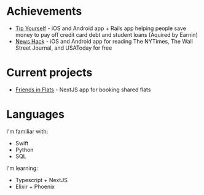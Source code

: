 # Achievements 
- [Tip Yourself](https://help.earnin.com/hc/en-us/articles/360041192274-How-does-Tip-Yourself-work) - iOS and Android app + Rails app helping people save money to pay off credit card debt and student loans (Aquired by Earnin)
- [News Hack](https://github.com/Lcarvajal-zz/News-Hack) - iOS and Android app for reading The NYTimes, The Wall Street Journal, and USAToday for free

# Current projects
- [Friends in Flats](https://www.friends-in-flats.com) - NextJS app for booking shared flats

# Languages

I'm familiar with:
- Swift
- Python
- SQL

I'm learning:
- Typescript + NextJS
- Elixir + Phoenix
